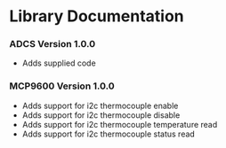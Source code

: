 # Library Documentation

### ADCS Version 1.0.0
 - Adds supplied code

### MCP9600 Version 1.0.0
 - Adds support for i2c thermocouple enable
 - Adds support for i2c thermocouple disable
 - Adds support for i2c thermocouple temperature read
 - Adds support for i2c thermocouple status read

